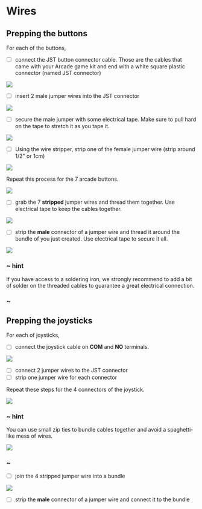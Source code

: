 # Wires

## Prepping the buttons

For each of the buttons, 

- [ ] connect the JST button connector cable. Those are the cables that came with your Arcade game kit and end with a white square plastic connector (named JST connector)

![](/static/hardware/rpi/cardboard-control-panel/button.jpg)

- [ ] insert 2 male jumper wires into the JST connector

![](/static/hardware/rpi/cardboard-control-panel/headers.jpg)

- [ ] secure the male jumper with some electrical tape. Make sure to pull hard on the tape to stretch it as you tape it.

![](/static/hardware/rpi/cardboard-control-panel/headerstape.jpg)

- [ ] Using the wire stripper, strip one of the female jumper wire (strip around 1/2" or 1cm)

![](/static/hardware/rpi/cardboard-control-panel/strip.jpg)

Repeat this process for the 7 arcade buttons.

![](/static/hardware/rpi/cardboard-control-panel/allwires.jpg)

- [ ] grab the 7 **stripped** jumper wires and thread them together. Use electrical tape to keep the cables together.

![](/static/hardware/rpi/cardboard-control-panel/bundle.jpg)

- [ ] strip the **male** connector of a jumper wire and thread it around the bundle of you just created. Use electrical tape to secure it all.

![](/static/hardware/rpi/cardboard-control-panel/gndwire.jpg)

### ~ hint

If you have access to a soldering iron, we strongly recommend to add a bit of solder on the threaded cables to guarantee a great electrical connection.

### ~

## Prepping the joysticks

For each of joysticks,

- [ ] connect the joystick cable on **COM** and **NO** terminals.

![](/static/hardware/rpi/cardboard-control-panel/joystick.jpg)

- [ ] connect 2 jumper wires to the JST connector
- [ ] strip one jumper wire for each connector

Repeat these steps for the 4 connectors of the joystick.

![](/static/hardware/rpi/cardboard-control-panel/joystickconnectors.jpg)


### ~ hint

You can use small zip ties to bundle cables together and avoid a spaghetti-like mess of wires.

![](/static/hardware/rpi/cardboard-control-panel/joystickzip.jpg)

### ~

- [ ] join the 4 stripped jumper wire into a bundle

![](/static/hardware/rpi/cardboard-control-panel/joystickbundle.jpg)

- [ ] strip the **male** connector of a jumper wire and connect it to the bundle

